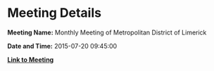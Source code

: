 # Meeting Details

**Meeting Name:** Monthly Meeting of Metropolitan District of Limerick

**Date and Time:** 2015-07-20 09:45:00

**[Link to Meeting](https://www.limerick.ie/council/whats-on/monthly-meeting-metropolitan-district-limerick-20)**
